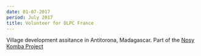 ```yaml
---
date: 01-07-2017
period: July 2017
title: Volunteer for OLPC France
---
```


Village development assitance in Antitorona, Madagascar. Part of the [Nosy Komba Project](http://www.nosykombaproject.org)